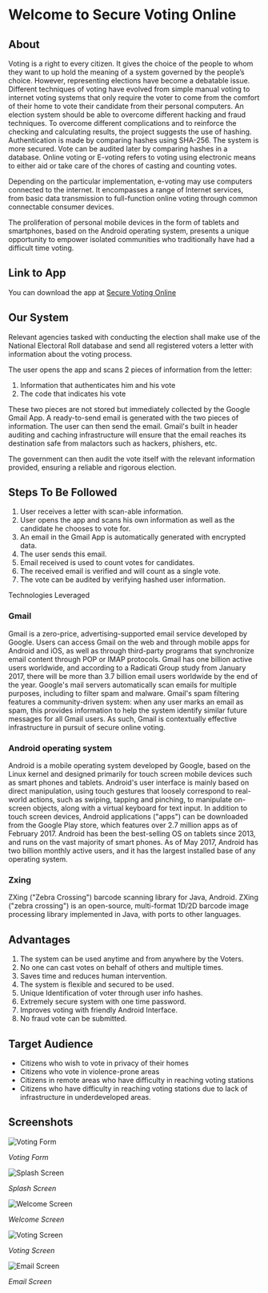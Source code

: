 # Welcome to Secure Voting Online

## About

Voting is a right to every citizen. It gives the choice of the people to whom they want to up hold the meaning of a system governed by the people’s choice. However, representing elections have become a debatable issue. Different techniques of voting have evolved from simple manual voting to internet voting systems that only require the voter to come from the comfort of their home to vote their candidate from their personal computers. An election system should be able to overcome different hacking and fraud techniques. To overcome different complications and to reinforce the checking and calculating results, the project suggests the use of hashing. Authentication is made by comparing hashes using SHA-256. The system is more secured. Vote can be audited later by comparing hashes in a database.
Online voting or E-voting refers to voting using electronic means to either aid or take care of the chores of casting and counting votes.

Depending on the particular implementation, e-voting may use computers connected to the internet. It encompasses a range of Internet services, from basic data transmission to full-function online voting through common connectable consumer devices.

The proliferation of personal mobile devices in the form of tablets and smartphones, based on the Android operating system, presents a unique opportunity to empower isolated communities who traditionally have had a difficult time voting.

## Link to App

You can download the app at [Secure Voting Online](https://github.com/D-Bhatta/Secure-Online-Voting/raw/master/app/release/app-release.apk)

## Our System

Relevant agencies tasked with conducting the election shall make use of the National Electoral Roll
database and send all registered voters a letter with information about the voting process.

The user opens the app and scans 2 pieces of information from the letter:

1. Information that authenticates him and his vote
2. The code that indicates his vote

These two pieces are not stored but immediately collected by the Google Gmail App. A ready-to-send
email is generated with the two pieces of information. The user can then send the email. Gmail's built
in header auditing and caching infrastructure will ensure that the email reaches its destination safe from
malactors such as hackers, phishers, etc.

The government can then audit the vote itself with the relevant information provided, ensuring a reliable
and rigorous election.

## Steps To Be Followed

1. User receives a letter with scan-able information.
2. User opens the app and scans his own information as well as the candidate he chooses to vote
for.
3. An email in the Gmail App is automatically generated with encrypted data.
4. The user sends this email.
5. Email received is used to count votes for candidates.
6. The received email is verified and will count as a single vote.
7. The vote can be audited by verifying hashed user information.

Technologies Leveraged

### Gmail

Gmail is a zero-price, advertising-supported email service developed by Google. Users can access
Gmail on the web and through mobile apps for Android and iOS, as well as through third-party
programs that synchronize email content through POP or IMAP protocols. Gmail has one billion active
users worldwide, and according to a Radicati Group study from January 2017, there will be more than
3.7 billion email users worldwide by the end of the year.
Google's mail servers automatically scan emails for multiple purposes, including to filter spam and
malware. Gmail's spam filtering features a community-driven system: when any user marks an email
as spam, this provides information to help the system identify similar future messages for all Gmail
users.
As such, Gmail is contextually effective infrastructure in pursuit of secure online voting.

### Android operating system

Android is a mobile operating system developed by Google, based on the Linux kernel and designed
primarily for touch screen mobile devices such as smart phones and tablets.
Android's user interface is mainly based on direct manipulation, using touch gestures that loosely
correspond to real-world actions, such as swiping, tapping and pinching, to manipulate on-screen
objects, along with a virtual keyboard for text input. In addition to touch screen devices,
Android applications ("apps") can be downloaded from the Google Play store, which features over 2.7
million apps as of February 2017. Android has been the best-selling OS on tablets since 2013, and runs
on the vast majority of smart phones. As of May 2017, Android has two billion monthly active users,
and it has the largest installed base of any operating system.

### Zxing

ZXing ("Zebra Crossing") barcode scanning library for Java, Android.
ZXing ("zebra crossing") is an open-source, multi-format 1D/2D barcode image processing library
implemented in Java, with ports to other languages.

## Advantages

1. The system can be used anytime and from anywhere by the Voters.
2. No one can cast votes on behalf of others and multiple times.
3. Saves time and reduces human intervention.
4. The system is flexible and secured to be used.
5. Unique Identification of voter through user info hashes.
6. Extremely secure system with one time password.
7. Improves voting with friendly Android Interface.
8. No fraud vote can be submitted.

## Target Audience

- Citizens who wish to vote in privacy of their homes
- Citizens who vote in violence-prone areas
- Citizens in remote areas who have difficulty in reaching voting stations
- Citizens who have difficulty in reaching voting stations due to lack of infrastructure in
underdeveloped areas.

## Screenshots

![Voting Form](images/Form.png "Voting Form")  

*Voting Form*  

![Splash Screen](images/splash_screen.jpg "Splash Screen")  

*Splash Screen*  

![Welcome Screen](images/Welcome_screen.jpg "Welcome Screen")  

*Welcome Screen*  

![Voting Screen](images/voting_screen.jpg "Voting Screen")  

*Voting Screen*  

![Email Screen](images/email_screen.jpg "Email Screen")  

*Email Screen*  
